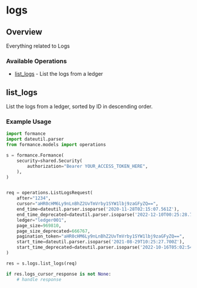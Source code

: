 # logs

## Overview

Everything related to Logs

### Available Operations

* [list_logs](#list_logs) - List the logs from a ledger

## list_logs

List the logs from a ledger, sorted by ID in descending order.

### Example Usage

```python
import formance
import dateutil.parser
from formance.models import operations

s = formance.Formance(
    security=shared.Security(
        authorization="Bearer YOUR_ACCESS_TOKEN_HERE",
    ),
)


req = operations.ListLogsRequest(
    after="1234",
    cursor="aHR0cHM6Ly9nLnBhZ2UvTmVrby1SYW1lbj9zaGFyZQ==",
    end_time=dateutil.parser.isoparse('2020-11-28T02:15:07.561Z'),
    end_time_deprecated=dateutil.parser.isoparse('2022-12-10T00:25:28.749Z'),
    ledger="ledger001",
    page_size=969810,
    page_size_deprecated=666767,
    pagination_token="aHR0cHM6Ly9nLnBhZ2UvTmVrby1SYW1lbj9zaGFyZQ==",
    start_time=dateutil.parser.isoparse('2021-08-29T10:25:27.700Z'),
    start_time_deprecated=dateutil.parser.isoparse('2022-10-16T05:02:54.746Z'),
)

res = s.logs.list_logs(req)

if res.logs_cursor_response is not None:
    # handle response
```
